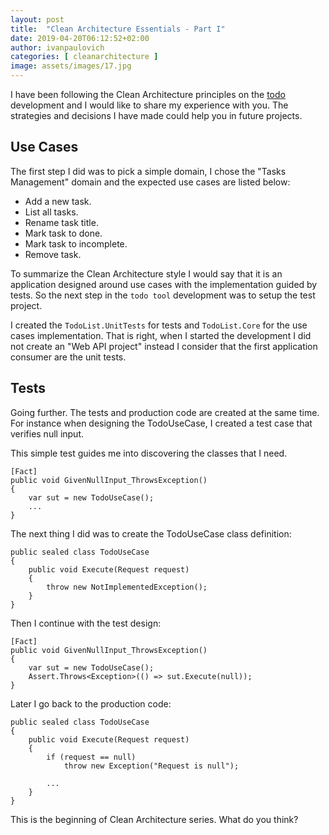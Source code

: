 ```yaml
---
layout: post
title:  "Clean Architecture Essentials - Part I"
date: 2019-04-20T06:12:52+02:00
author: ivanpaulovich
categories: [ cleanarchitecture ]
image: assets/images/17.jpg
---
```

I have been following the Clean Architecture principles on the [todo](https://github.com/ivanpaulovich/todo) development and I would like to share my experience with you. The strategies and decisions I have made could help you in future projects.

## Use Cases

The first step I did was to pick a simple domain, I chose the "Tasks Management" domain and the expected use cases are listed below:

* Add a new task.
* List all tasks.
* Rename task title.
* Mark task to done.
* Mark task to incomplete.
* Remove task.

To summarize the Clean Architecture style I would say that it is an application designed around use cases with the implementation guided by tests. So the next step in the `todo tool` development was to setup the test project.

I created the `TodoList.UnitTests` for tests and `TodoList.Core` for the use cases implementation. That is right, when I started the development I did not create an "Web API project" instead I consider that the first application consumer are the unit tests.

## Tests

Going further. The tests and production code are created at the same time. For instance when designing the TodoUseCase, I created a test case that verifies null input.

This simple test guides me into discovering the classes that I need.

```
[Fact]
public void GivenNullInput_ThrowsException()
{
    var sut = new TodoUseCase();
    ...
}
```

The next thing I did was to create the TodoUseCase class definition:

```
public sealed class TodoUseCase
{
    public void Execute(Request request)
    {
        throw new NotImplementedException();
    }
}
```

Then I continue with the test design:

```
[Fact]
public void GivenNullInput_ThrowsException()
{
    var sut = new TodoUseCase();
    Assert.Throws<Exception>(() => sut.Execute(null));
}
```

Later I go back to the production code:

```
public sealed class TodoUseCase
{
    public void Execute(Request request)
    {
        if (request == null)
            throw new Exception("Request is null");

        ...
    }
}
```

This is the beginning of Clean Architecture series. What do you think?



